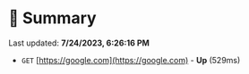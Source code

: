 # 📖 Summary
Last updated: **7/24/2023, 6:26:16 PM**

- `GET` [https://google.com](https://google.com) - **Up** (529ms)
